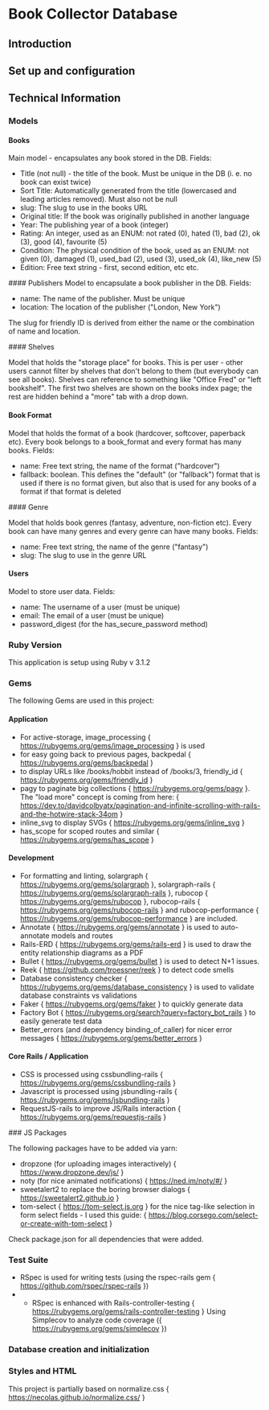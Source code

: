 # Book Collector Database

## Introduction

## Set up and configuration

## Technical Information

### Models

#### Books

Main model - encapsulates any book stored in the DB.
Fields:

- Title (not null) - the title of the book. Must be unique in the DB (i. e. no book can exist twice)
- Sort Title: Automatically generated from the title (lowercased and leading articles removed). Must also not be null
- slug: The slug to use in the books URL
- Original title: If the book was originally published in another language
- Year: The publishing year of a book (integer)
- Rating: An integer, used as an ENUM: not rated (0), hated (1), bad (2), ok (3), good (4), favourite (5)
- Condition: The physical condition of the book, used as an ENUM: not given (0), damaged (1), used_bad (2), used (3), used_ok (4), like_new (5)
- Edition: Free text string - first, second edition, etc etc.

#### Publishers
Model to encapsulate a book publisher in the DB.
Fields:

- name: The name of the publisher. Must be unique
- location: The location of the publisher ("London, New York")

The slug for friendly ID is derived from either the name or the combination of name and location.

#### Shelves

Model that holds the "storage place" for books. This is per user - other users
cannot filter by shelves that don't belong to them (but everybody can see all books).
Shelves can reference to something like "Office Fred" or "left bookshelf".
The first two shelves are shown on the books index page; the rest are hidden behind a "more" tab with a drop down.

#### Book Format

Model that holds the format of a book (hardcover, softcover, paperback etc). Every book belongs to a book_format and every format has many books.
Fields:

- name: Free text string, the name of the format ("hardcover")
- fallback: boolean. This defines the "default" (or "fallback") format that is used if there is no format given, but also that is used for any books of a format if that format is deleted

#### Genre

Model that holds book genres (fantasy, adventure, non-fiction etc). Every book can have
many genres and every genre can have many books.
Fields:

- name: Free text string, the name of the genre ("fantasy")
- slug: The slug to use in the genre URL

#### Users

Model to store user data. Fields:

- name: The username of a user (must be unique)
- email: The email of a user (must be unique)
- password_digest (for the has_secure_password method)

### Ruby Version

This application is setup using Ruby v 3.1.2

### Gems

The following Gems are used in this project:

#### Application

- For active-storage, image_processing { https://rubygems.org/gems/image_processing } is used
- for easy going back to previous pages, backpedal { https://rubygems.org/gems/backpedal }
- to display URLs like /books/hobbit instead of /books/3, friendly_id { https://rubygems.org/gems/friendly_id }
- pagy to paginate big collections { https://rubygems.org/gems/pagy }. The "load more" concept is coming from here: { https://dev.to/davidcolbyatx/pagination-and-infinite-scrolling-with-rails-and-the-hotwire-stack-34om }
- inline_svg to display SVGs { https://rubygems.org/gems/inline_svg }
- has_scope for scoped routes and similar { https://rubygems.org/gems/has_scope }

#### Development

- For formatting and linting, solargraph { https://rubygems.org/gems/solargraph }, solargraph-rails { https://rubygems.org/gems/solargraph-rails }, rubocop { https://rubygems.org/gems/rubocop }, rubocop-rails { https://rubygems.org/gems/rubocop-rails } and rubocop-performance { https://rubygems.org/gems/rubocop-performance } are included.
- Annotate { https://rubygems.org/gems/annotate } is used to auto-annotate models and routes
- Rails-ERD { https://rubygems.org/gems/rails-erd } is used to draw the entity relationship diagrams as a PDF
- Bullet { https://rubygems.org/gems/bullet } is used to detect N+1 issues.
- Reek { https://github.com/troessner/reek } to detect code smells
- Database consistency checker { https://rubygems.org/gems/database_consistency } is used to validate database constraints vs validations
- Faker { https://rubygems.org/gems/faker } to quickly generate data
- Factory Bot { https://rubygems.org/search?query=factory_bot_rails } to easily generate test data
- Better_errors (and dependency binding_of_caller) for nicer error messages { https://rubygems.org/gems/better_errors }

#### Core Rails / Application

- CSS is processed using cssbundling-rails { https://rubygems.org/gems/cssbundling-rails }
- Javascript is processed using jsbundling-rails { https://rubygems.org/gems/jsbundling-rails }
- RequestJS-rails to improve JS/Rails interaction { https://rubygems.org/gems/requestjs-rails }

### JS Packages

The following packages have to be added via yarn:

- dropzone (for uploading images interactively) { https://www.dropzone.dev/js/ }
- noty (for nice animated notifications) { https://ned.im/noty/#/ }
- sweetalert2 to replace the boring browser dialogs { https://sweetalert2.github.io }
- tom-select { https://tom-select.js.org } for the nice tag-like selection in form select fields - I used this guide: { https://blog.corsego.com/select-or-create-with-tom-select }

Check package.json for all dependencies that were added.

### Test Suite

- RSpec is used for writing tests (using the rspec-rails gem { https://github.com/rspec/rspec-rails })
- - RSpec is enhanced with Rails-controller-testing { https://rubygems.org/gems/rails-controller-testing }
    Using Simplecov to analyze code coverage ({ https://rubygems.org/gems/simplecov })

### Database creation and initialization

### Styles and HTML

This project is partially based on normalize.css { https://necolas.github.io/normalize.css/ }
